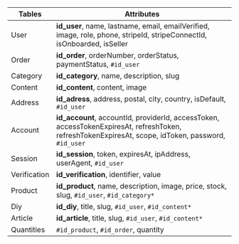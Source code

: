 | Tables       | Attributes                                                                                                                                          |
| ------------ | --------------------------------------------------------------------------------------------------------------------------------------------------- |
| User         | **id_user**, name, lastname, email, emailVerified, image, role, phone, stripeId, stripeConnectId, isOnboarded, isSeller                             |
| Order        | **id_order**, orderNumber, orderStatus, paymentStatus, `#id_user`                                                                                   |
| Category     | **id_category**, name, description, slug                                                                                                            |
| Content      | **id_content**, content, image                                                                                                                      |
| Address      | **id_adress**, address, postal, city, country, isDefault, `#id_user`                                                                                |
| Account      | **id_account**, accountId, providerId, accessToken, accessTokenExpiresAt, refreshToken, refreshTokenExpiresAt, scope, idToken, password, `#id_user` |
| Session      | **id_session**, token, expiresAt, ipAddress, userAgent, `#id_user`                                                                                  |
| Verification | **id_verification**, identifier, value                                                                                                              |
| Product      | **id_product**, name, description, image, price, stock, slug, `#id_user`, `#id_category*`                                                           |
| Diy          | **id_diy**, title, slug, `#id_user`, `#id_content*`                                                                                                 |
| Article      | **id_article**, title, slug, `#id_user`, `#id_content*`                                                                                             |
| Quantities   | `#id_product`, `#id_order`, quantity                                                                                                                |
